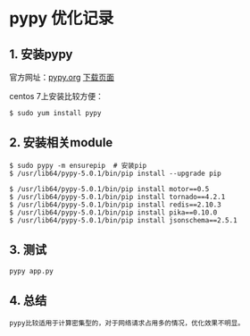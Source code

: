 # pypy 优化记录

## 1. 安装pypy
官方网址：[pypy.org](pypy.org)  [下载页面](http://pypy.org/download.html)

centos 7上安装比较方便：
	
	$ sudo yum install pypy
	

## 2. 安装相关module

	$ sudo pypy -m ensurepip  # 安装pip
	$ /usr/lib64/pypy-5.0.1/bin/pip install --upgrade pip
	
	$ /usr/lib64/pypy-5.0.1/bin/pip install motor==0.5
	$ /usr/lib64/pypy-5.0.1/bin/pip install tornado==4.2.1
	$ /usr/lib64/pypy-5.0.1/bin/pip install redis==2.10.3
	$ /usr/lib64/pypy-5.0.1/bin/pip install pika==0.10.0
	$ /usr/lib64/pypy-5.0.1/bin/pip install jsonschema==2.5.1
	
	
## 3. 测试

	pypy app.py
	
	
## 4. 总结
	
	pypy比较适用于计算密集型的，对于网络请求占用多的情况，优化效果不明显。
	
	
	
	
	